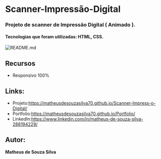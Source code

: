 # Scanner-Impressão-Digital

### Projeto de scanner de Impressão Digital ( Animado ).

#### Tecnologias que foram utilizadas: HTML, CSS.

![README.md](https://github.com/MatheusdeSouzaSilva70/Scanner-Impress-o-Digital/blob/main/img.projet/Scanner%20impress%C3%A3o%20digital.png)


## Recursos
- Responsivo 100%

## Links:
- Projeto:https://matheusdesouzasilva70.github.io/Scanner-Impress-o-Digital/
- Portfolio:https://matheusdesouzasilva70.github.io/Portfolio/
- LinkedIn:https://www.linkedin.com/in/matheus-de-souza-silva-288194229/

## Autor:
**Matheus de Souza Silva**
